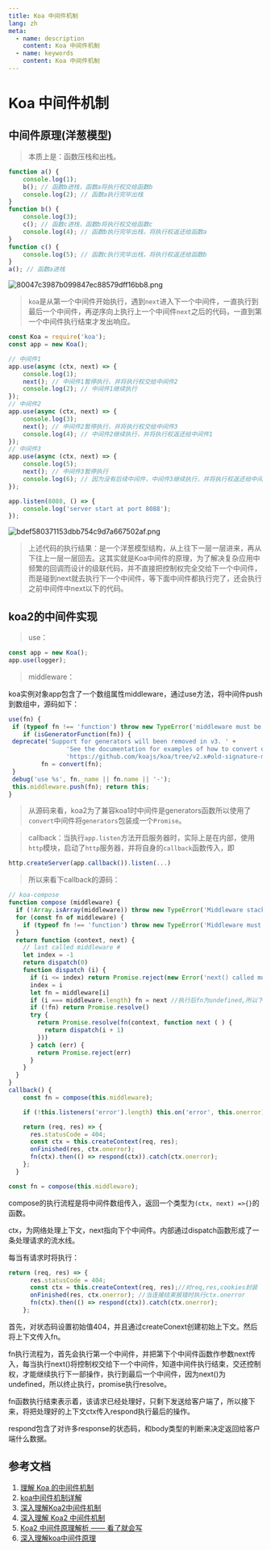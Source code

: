 ```yaml
---
title: Koa 中间件机制
lang: zh
meta:
  - name: description
    content: Koa 中间件机制
  - name: keywords
    content: Koa 中间件机制
---
```

# Koa 中间件机制
## 中间件原理(洋葱模型)
>本质上是：函数压栈和出栈。
```js
function a() {
    console.log(1);
    b(); // 函数b进栈，函数a将执行权交给函数b
    console.log(2); // 函数a执行完毕出栈
}
function b() {
    console.log(3);
    c(); // 函数c进栈，函数b将执行权交给函数c
    console.log(4); // 函数b执行完毕出栈，将执行权返还给函数a
}
function c() {
    console.log(5); // 函数c执行完毕出栈，将执行权返还给函数b
}
a(); // 函数a进栈
```
![80047c3987b099847ec88579dff16bb8.png](evernotecid://AC85336C-B325-443E-8ED7-E6554790A944/appyinxiangcom/10797539/ENResource/p271)

>`koa`是从第一个中间件开始执行，遇到`next`进入下一个中间件，一直执行到最后一个中间件，再逆序向上执行上一个中间件`next`之后的代码，一直到第一个中间件执行结束才发出响应。
```js
const Koa = require('koa');
const app = new Koa();

// 中间件1
app.use(async (ctx, next) => {
    console.log(1);
    next(); // 中间件1暂停执行，并将执行权交给中间件2
    console.log(2); // 中间件1继续执行
});
// 中间件2
app.use(async (ctx, next) => {
    console.log(3);
    next(); // 中间件2暂停执行，并将执行权交给中间件3
    console.log(4); // 中间件2继续执行，并将执行权返还给中间件1
});
// 中间件3
app.use(async (ctx, next) => {
    console.log(5);
    next(); // 中间件3暂停执行
    console.log(6); // 因为没有后续中间件，中间件3继续执行，并将执行权返还给中间件2
});

app.listen(8088, () => {
    console.log('server start at port 8088');
});
```
![bdef580371153dbb754c9d7a667502af.png](evernotecid://AC85336C-B325-443E-8ED7-E6554790A944/appyinxiangcom/10797539/ENResource/p272)
>上述代码的执行结果：是一个洋葱模型结构，从上往下一层一层进来，再从下往上一层一层回去。这其实就是Koa中间件的原理，为了解决复杂应用中频繁的回调而设计的级联代码，并不直接把控制权完全交给下一个中间件，而是碰到next就去执行下一个中间件，等下面中间件都执行完了，还会执行之前中间件中next以下的代码。

## koa2的中间件实现
>use：

```js
const app = new Koa();
app.use(logger);
```
>middleware：

koa实例对象app包含了一个数组属性middleware，通过use方法，将中间件push到数组中，源码如下：
```js
use(fn) {
 if (typeof fn !== 'function') throw new TypeError('middleware must be a function!');
    if (isGeneratorFunction(fn)) {
 deprecate('Support for generators will been removed in v3. ' +
                'See the documentation for examples of how to convert old middleware ' +
                'https://github.com/koajs/koa/tree/v2.x#old-signature-middleware-v1x');
         fn = convert(fn);
 }
 debug('use %s', fn._name || fn.name || '-');
 this.middleware.push(fn); return this;
}
```
>从源码来看，koa2为了兼容koa1时中间件是generators函数所以使用了`convert`中间件将`generators`包装成一个`Promise`。

>callback：当执行`app.listen`方法开启服务器时，实际上是在内部，使用`http`模块，启动了`http`服务器，并将自身的`callback`函数传入，即
```js
http.createServer(app.callback()).listen(...)
```
>所以来看下callback的源码：

```js
// koa-compose
function compose (middleware) {
  if (!Array.isArray(middleware)) throw new TypeError('Middleware stack must be an array!')
  for (const fn of middleware) {
    if (typeof fn !== 'function') throw new TypeError('Middleware must be composed of functions!')
  }
  return function (context, next) {
    // last called middleware #
    let index = -1
    return dispatch(0)
    function dispatch (i) {
      if (i <= index) return Promise.reject(new Error('next() called multiple times'))
      index = i
      let fn = middleware[i]
      if (i === middleware.length) fn = next //执行后fn为undefined,所以下一步将resolve()
      if (!fn) return Promise.resolve()
      try {
        return Promise.resolve(fn(context, function next ( ) {
          return dispatch(i + 1)
        }))
      } catch (err) {
        return Promise.reject(err)
      }
    }
  }
}
callback() {
    const fn = compose(this.middleware);

    if (!this.listeners('error').length) this.on('error', this.onerror);

    return (req, res) => {
      res.statusCode = 404;
      const ctx = this.createContext(req, res);
      onFinished(res, ctx.onerror);
      fn(ctx).then(() => respond(ctx)).catch(ctx.onerror);
    };
  }

const fn = compose(this.middleware);
```
compose的执行流程是将中间件数组传入，返回一个类型为`(ctx, next) =>{}`的函数。

ctx，为网络处理上下文，next指向下个中间件。内部通过dispatch函数形成了一条处理请求的流水线。

每当有请求时将执行：
```js
return (req, res) => {
      res.statusCode = 404;
      const ctx = this.createContext(req, res);//对req,res,cookies封装
      onFinished(res, ctx.onerror); //当连接结束报错时执行ctx.onerror
      fn(ctx).then(() => respond(ctx)).catch(ctx.onerror);
    };
```
首先，对状态码设置初始值404，并且通过createConext创建初始上下文。然后将上下文传入fn。

fn执行流程为，首先会执行第一个中间件，并把第下个中间件函数作参数next传入，每当执行next()将控制权交给下一个中间件，知道中间件执行结束，交还控制权，才能继续执行下一部操作，执行到最后一个中间件，因为next()为undefined，所以终止执行，promise执行resolve。

fn函数执行结束表示着，该请求已经处理好，只剩下发送给客户端了，所以接下来，将把处理好的上下文ctx传入respond执行最后的操作。

respond包含了对许多response的状态码，和body类型的判断来决定返回给客户端什么数据。

## 参考文档

1. [理解 Koa 的中间件机制](https://cnodejs.org/topic/5aac7608f5dfc27d7ad988bd)
2. [koa中间件机制详解](https://cnodejs.org/topic/58fd8ec7523b9d0956dad945)
3. [深入理解Koa2中间件机制](https://blog.csdn.net/qq673318522/article/details/79090682)
4. [深入理解 Koa2 中间件机制](https://segmentfault.com/a/1190000012881491)
5. [Koa2 中间件原理解析 —— 看了就会写](https://segmentfault.com/a/1190000016707059)
6. [深入理解koa中间件原理](http://shirmy.me/2018/06/08/%E6%B7%B1%E5%85%A5%E7%90%86%E8%A7%A3koa%E5%8E%9F%E7%90%86/)

<Valine></Valine>